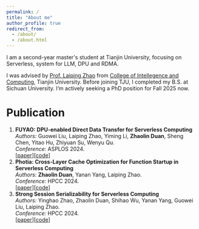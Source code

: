 ```yaml
---
permalink: /
title: "About me"
author_profile: true
redirect_from: 
  - /about/
  - /about.html
---
```

I am a second-year master's student at Tianjin University, focusing on Serverless, system for LLM, DPU and RDMA.

I was advised by [Prof. Laiping Zhao](http://www.clouduv.cn) from [College of Intellegence and Computing](http://cic.tju.edu.cn), Tianjin University. Before joining TJU, I completed my B.S. at Sichuan University. I‘m actively seeking a PhD position for Fall 2025 now.

# Publication
1. **FUYAO: DPU-enabled Direct Data Transfer for Serverless Computing**  
   *Authors:* Guowei Liu, Laiping Zhao, Yiming Li, **Zhaolin Duan**, Sheng Chen, Yitao Hu, Zhiyuan Su, Wenyu Qu.<br>
   *Conference:* ASPLOS 2024.  
   [[paper](https://dl.acm.org/doi/abs/10.1145/3620666.3651327)][[code](https://github.com/guoweiu/Fuyao)]
2. **Photia: Cross-Layer Cache Optimization for Function Startup in Serverless Computing**  
   *Authors:*  **Zhaolin Duan**, Yanan Yang, Laiping Zhao.<br>
   *Conference:* HPCC 2024.  
   [[paper]()][[code]()]
3. **Strong Session Serializability for Serverless Computing**  
   *Authors:*  Yinghao Zhao, Zhaolin Duan, Shihao Wu, Yanan Yang, Guowei Liu, Laiping Zhao.<br>
   *Conference:* HPCC 2024.  
   [[paper]()][[code]()]
